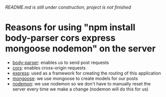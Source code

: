 *README.md is still under construction, project is not finished*
# Reasons for using "npm install body-parser cors express mongoose nodemon" on the server
* [body-parser](https://www.npmjs.com/package/body-parser): enables us to send post requests
* [cors](https://www.npmjs.com/package/cors): enables cross-origin requests
* [express](https://www.npmjs.com/package/express): used as a framework for creating the routing of this application
* [mongoose](https://www.npmjs.com/package/mongoose): we use mongoose to create models for our posts
* [nodemon](https://www.npmjs.com/package/nodemon): we use nodemon so we don't have to manually reset the server every time we make a change (nodemon will do this for us)
